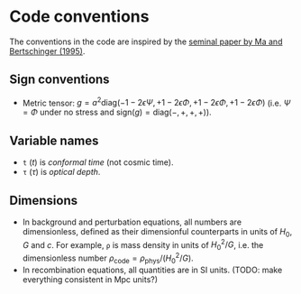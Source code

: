 # Code conventions

The conventions in the code are inspired by the [seminal paper by Ma and Bertschinger (1995)](https://arxiv.org/abs/astro-ph/9506072).

## Sign conventions

- Metric tensor: $g = a^2 \mathrm{diag}(-1-2ϵΨ, +1-2ϵΦ, +1-2ϵΦ, +1-2ϵΦ)$ (i.e. $Ψ = Φ$ under no stress and $\mathrm{sign}(g) = \mathrm{diag}(-,+,+,+)$).

## Variable names

- `t` ($t$) is *conformal time* (not cosmic time).
- `τ` ($τ$) is *optical depth*.

## Dimensions

- In background and perturbation equations, all numbers are dimensionless, defined as their dimensionful counterparts in units of $H_0$, $G$ and $c$.
  For example, `ρ` is mass density in units of $H_0^2/G$, i.e. the dimensionless number $\rho_\text{code} = \rho_\text{phys} / (H_0^2/G)$.
- In recombination equations, all quantities are in SI units. (TODO: make everything consistent in Mpc units?)

